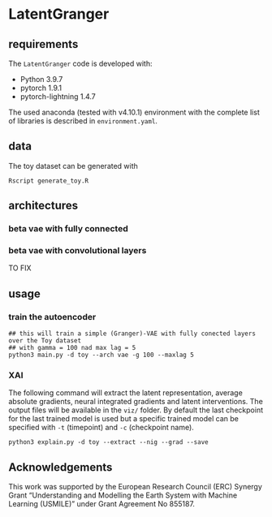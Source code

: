# LatentGranger 

## requirements 

The `LatentGranger` code is developed with: 

- Python 3.9.7 
- pytorch 1.9.1  
- pytorch-lightning 1.4.7

The used anaconda (tested with v4.10.1) environment with the complete list of
libraries is  described in `environment.yaml`.  

## data

The toy dataset can be generated with 

```
Rscript generate_toy.R 
```

## architectures

### beta vae with fully connected

### beta vae with convolutional layers

TO FIX

## usage 

### train the autoencoder 

```
## this will train a simple (Granger)-VAE with fully conected layers over the Toy dataset 
## with gamma = 100 nad max lag = 5
python3 main.py -d toy --arch vae -g 100 --maxlag 5  
```

### XAI

The following command will extract the latent representation, average absolute gradients, 
neural integrated gradients and latent interventions. The output files will be available in the `viz/` folder. 
By default the last checkpoint for the last trained model is used but a specific trained model can 
be specified with `-t` (timepoint) and `-c` (checkpoint name).  

```
python3 explain.py -d toy --extract --nig --grad --save
```

## Acknowledgements
This work was supported by the European Research Council (ERC) Synergy Grant “Understanding and Modelling the Earth System with Machine Learning (USMILE)” under Grant Agreement No 855187.
